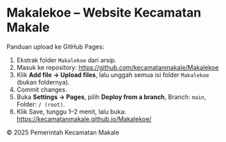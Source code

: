 # Makalekoe – Website Kecamatan Makale

Panduan upload ke GitHub Pages:

1. Ekstrak folder `Makalekoe` dari arsip.
2. Masuk ke repository: https://github.com/kecamatanmakale/Makalekoe
3. Klik **Add file → Upload files**, lalu unggah semua isi folder `Makalekoe` (bukan foldernya).
4. Commit changes.
5. Buka **Settings → Pages**, pilih **Deploy from a branch**, Branch: `main`, Folder: `/ (root)`.
6. Klik Save, tunggu 1–2 menit, lalu buka: https://kecamatanmakale.github.io/Makalekoe/

© 2025 Pemerintah Kecamatan Makale
